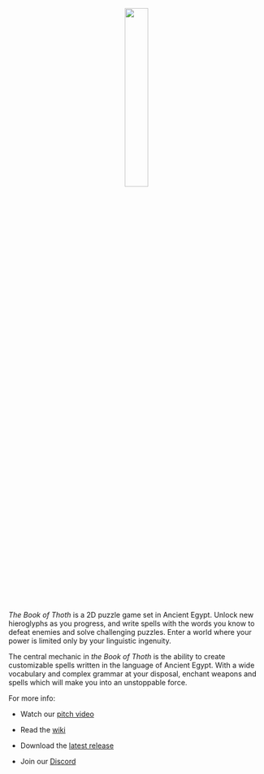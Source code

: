 <p align="center"><img src="https://github.com/viking-sudo-rm/SpokenWord/blob/master/textures/conceptArt/title.png" width=30% height=30%/></p>

*The Book of Thoth* is a 2D puzzle game set in Ancient Egypt. Unlock new hieroglyphs as you progress, and write spells with the words you know to defeat enemies and solve challenging puzzles. Enter a world where your power is limited only by your linguistic ingenuity. 

The central mechanic in *the Book of Thoth* is the ability to create customizable spells written in the language of Ancient Egypt. With a wide vocabulary and complex grammar at your disposal, enchant weapons and spells which will make you into an unstoppable force. 

For more info:

* Watch our [pitch video](https://www.youtube.com/watch?v=_d_kD07SPlc&feature=youtu.be)

* Read the [wiki](https://github.com/viking-sudo-rm/SpokenWord/wiki)

* Download the [latest release](https://github.com/viking-sudo-rm/SpokenWord/releases)

* Join our [Discord](https://discord.gg/GpV988e)
